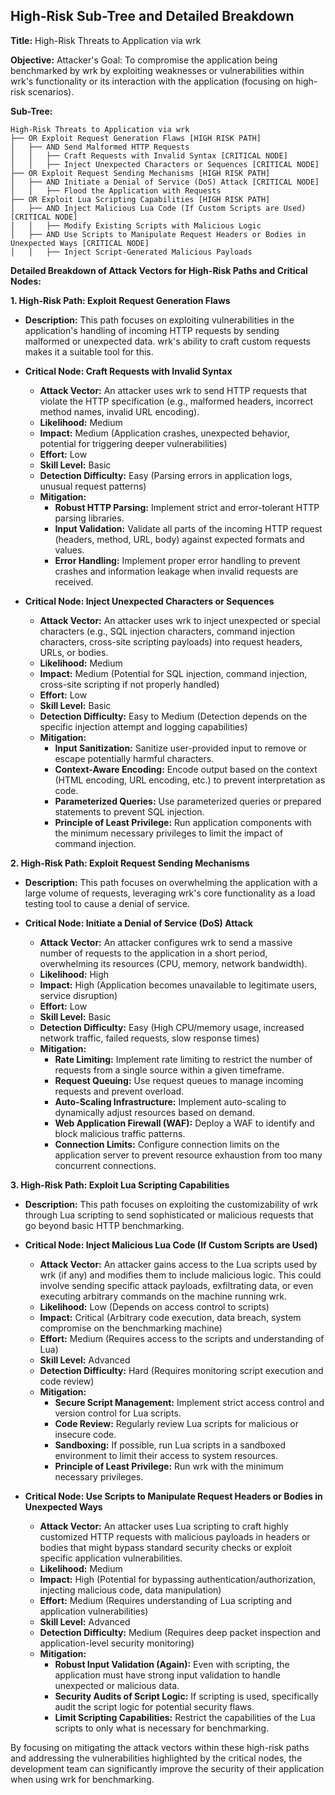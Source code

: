 ## High-Risk Sub-Tree and Detailed Breakdown

**Title:** High-Risk Threats to Application via wrk

**Objective:** Attacker's Goal: To compromise the application being benchmarked by wrk by exploiting weaknesses or vulnerabilities within wrk's functionality or its interaction with the application (focusing on high-risk scenarios).

**Sub-Tree:**

```
High-Risk Threats to Application via wrk
├── OR Exploit Request Generation Flaws [HIGH RISK PATH]
│   ├── AND Send Malformed HTTP Requests
│   │   ├── Craft Requests with Invalid Syntax [CRITICAL NODE]
│   │   ├── Inject Unexpected Characters or Sequences [CRITICAL NODE]
├── OR Exploit Request Sending Mechanisms [HIGH RISK PATH]
│   ├── AND Initiate a Denial of Service (DoS) Attack [CRITICAL NODE]
│   │   ├── Flood the Application with Requests
├── OR Exploit Lua Scripting Capabilities [HIGH RISK PATH]
│   ├── AND Inject Malicious Lua Code (If Custom Scripts are Used) [CRITICAL NODE]
│   │   ├── Modify Existing Scripts with Malicious Logic
│   ├── AND Use Scripts to Manipulate Request Headers or Bodies in Unexpected Ways [CRITICAL NODE]
│   │   ├── Inject Script-Generated Malicious Payloads
```

**Detailed Breakdown of Attack Vectors for High-Risk Paths and Critical Nodes:**

**1. High-Risk Path: Exploit Request Generation Flaws**

* **Description:** This path focuses on exploiting vulnerabilities in the application's handling of incoming HTTP requests by sending malformed or unexpected data. wrk's ability to craft custom requests makes it a suitable tool for this.

* **Critical Node: Craft Requests with Invalid Syntax**
    * **Attack Vector:** An attacker uses wrk to send HTTP requests that violate the HTTP specification (e.g., malformed headers, incorrect method names, invalid URL encoding).
    * **Likelihood:** Medium
    * **Impact:** Medium (Application crashes, unexpected behavior, potential for triggering deeper vulnerabilities)
    * **Effort:** Low
    * **Skill Level:** Basic
    * **Detection Difficulty:** Easy (Parsing errors in application logs, unusual request patterns)
    * **Mitigation:**
        * **Robust HTTP Parsing:** Implement strict and error-tolerant HTTP parsing libraries.
        * **Input Validation:** Validate all parts of the incoming HTTP request (headers, method, URL, body) against expected formats and values.
        * **Error Handling:** Implement proper error handling to prevent crashes and information leakage when invalid requests are received.

* **Critical Node: Inject Unexpected Characters or Sequences**
    * **Attack Vector:** An attacker uses wrk to inject unexpected or special characters (e.g., SQL injection characters, command injection characters, cross-site scripting payloads) into request headers, URLs, or bodies.
    * **Likelihood:** Medium
    * **Impact:** Medium (Potential for SQL injection, command injection, cross-site scripting if not properly handled)
    * **Effort:** Low
    * **Skill Level:** Basic
    * **Detection Difficulty:** Easy to Medium (Detection depends on the specific injection attempt and logging capabilities)
    * **Mitigation:**
        * **Input Sanitization:** Sanitize user-provided input to remove or escape potentially harmful characters.
        * **Context-Aware Encoding:** Encode output based on the context (HTML encoding, URL encoding, etc.) to prevent interpretation as code.
        * **Parameterized Queries:** Use parameterized queries or prepared statements to prevent SQL injection.
        * **Principle of Least Privilege:** Run application components with the minimum necessary privileges to limit the impact of command injection.

**2. High-Risk Path: Exploit Request Sending Mechanisms**

* **Description:** This path focuses on overwhelming the application with a large volume of requests, leveraging wrk's core functionality as a load testing tool to cause a denial of service.

* **Critical Node: Initiate a Denial of Service (DoS) Attack**
    * **Attack Vector:** An attacker configures wrk to send a massive number of requests to the application in a short period, overwhelming its resources (CPU, memory, network bandwidth).
    * **Likelihood:** High
    * **Impact:** High (Application becomes unavailable to legitimate users, service disruption)
    * **Effort:** Low
    * **Skill Level:** Basic
    * **Detection Difficulty:** Easy (High CPU/memory usage, increased network traffic, failed requests, slow response times)
    * **Mitigation:**
        * **Rate Limiting:** Implement rate limiting to restrict the number of requests from a single source within a given timeframe.
        * **Request Queuing:** Use request queues to manage incoming requests and prevent overload.
        * **Auto-Scaling Infrastructure:** Implement auto-scaling to dynamically adjust resources based on demand.
        * **Web Application Firewall (WAF):** Deploy a WAF to identify and block malicious traffic patterns.
        * **Connection Limits:** Configure connection limits on the application server to prevent resource exhaustion from too many concurrent connections.

**3. High-Risk Path: Exploit Lua Scripting Capabilities**

* **Description:** This path focuses on exploiting the customizability of wrk through Lua scripting to send sophisticated or malicious requests that go beyond basic HTTP benchmarking.

* **Critical Node: Inject Malicious Lua Code (If Custom Scripts are Used)**
    * **Attack Vector:** An attacker gains access to the Lua scripts used by wrk (if any) and modifies them to include malicious logic. This could involve sending specific attack payloads, exfiltrating data, or even executing arbitrary commands on the machine running wrk.
    * **Likelihood:** Low (Depends on access control to scripts)
    * **Impact:** Critical (Arbitrary code execution, data breach, system compromise on the benchmarking machine)
    * **Effort:** Medium (Requires access to the scripts and understanding of Lua)
    * **Skill Level:** Advanced
    * **Detection Difficulty:** Hard (Requires monitoring script execution and code review)
    * **Mitigation:**
        * **Secure Script Management:** Implement strict access control and version control for Lua scripts.
        * **Code Review:** Regularly review Lua scripts for malicious or insecure code.
        * **Sandboxing:** If possible, run Lua scripts in a sandboxed environment to limit their access to system resources.
        * **Principle of Least Privilege:** Run wrk with the minimum necessary privileges.

* **Critical Node: Use Scripts to Manipulate Request Headers or Bodies in Unexpected Ways**
    * **Attack Vector:** An attacker uses Lua scripting to craft highly customized HTTP requests with malicious payloads in headers or bodies that might bypass standard security checks or exploit specific application vulnerabilities.
    * **Likelihood:** Medium
    * **Impact:** High (Potential for bypassing authentication/authorization, injecting malicious code, data manipulation)
    * **Effort:** Medium (Requires understanding of Lua scripting and application vulnerabilities)
    * **Skill Level:** Advanced
    * **Detection Difficulty:** Medium (Requires deep packet inspection and application-level security monitoring)
    * **Mitigation:**
        * **Robust Input Validation (Again):**  Even with scripting, the application must have strong input validation to handle unexpected or malicious data.
        * **Security Audits of Script Logic:**  If scripting is used, specifically audit the script logic for potential security flaws.
        * **Limit Scripting Capabilities:**  Restrict the capabilities of the Lua scripts to only what is necessary for benchmarking.

By focusing on mitigating the attack vectors within these high-risk paths and addressing the vulnerabilities highlighted by the critical nodes, the development team can significantly improve the security of their application when using wrk for benchmarking.
